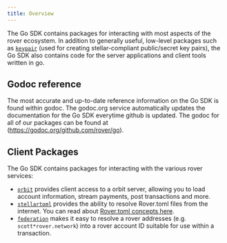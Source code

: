 ```yaml
---
title: Overview
---
```


The Go SDK contains packages for interacting with most aspects of the rover ecosystem.  In addition to generally useful, low-level packages such as [`keypair`](https://godoc.org/github.com/rover/go/keypair) (used for creating stellar-compliant public/secret key pairs), the Go SDK also contains code for the server applications and client tools written in go.

## Godoc reference

The most accurate and up-to-date reference information on the Go SDK is found within godoc.  The godoc.org service automatically updates the documentation for the Go SDK everytime github is updated.  The godoc for all of our packages can be found at (https://godoc.org/github.com/rover/go).

## Client Packages

The Go SDK contains packages for interacting with the various rover services:

- [`orbit`](https://godoc.org/github.com/rover/go/clients/orbit) provides client access to a orbit server, allowing you to load account information, stream payments, post transactions and more.
- [`stellartoml`](https://godoc.org/github.com/rover/go/clients/stellartoml) provides the ability to resolve Rover.toml files from the internet.  You can read about [Rover.toml concepts here](../../guides/concepts/stellar-toml.md).
- [`federation`](https://godoc.org/github.com/rover/go/clients/federation) makes it easy to resolve a rover addresses (e.g. `scott*rover.network`) into a rover account ID suitable for use within a transaction.

